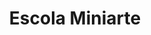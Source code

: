 ---
title: "Escola Miniarte"
image_path: /assets/img/graphic/logotipos/escola_miniarte/escola_miniarte.svg
image_small: /assets/img/graphic/logotipos/escola_miniarte/escola_miniarte-100.jpg
image_medium: /assets/img/graphic/logotipos/escola_miniarte/escola_miniarte@2x-100.jpg
image_big: /assets/img/graphic/logotipos/escola_miniarte/escola_miniarte@3x-100.jpg
---